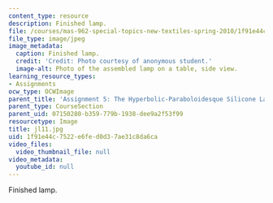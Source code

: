 ```yaml
---
content_type: resource
description: Finished lamp.
file: /courses/mas-962-special-topics-new-textiles-spring-2010/1f91e44c7522e6fed0d37ae31c8da6ca_jl11.jpg
file_type: image/jpeg
image_metadata:
  caption: Finished lamp.
  credit: 'Credit: Photo courtesy of anonymous student.'
  image-alt: Photo of the assembled lamp on a table, side view.
learning_resource_types:
- Assignments
ocw_type: OCWImage
parent_title: 'Assignment 5: The Hyperbolic-Paraboloidesque Silicone Lamp'
parent_type: CourseSection
parent_uid: 07150280-b359-779b-1938-dee9a2f53f99
resourcetype: Image
title: jl11.jpg
uid: 1f91e44c-7522-e6fe-d0d3-7ae31c8da6ca
video_files:
  video_thumbnail_file: null
video_metadata:
  youtube_id: null
---
```

Finished lamp.

